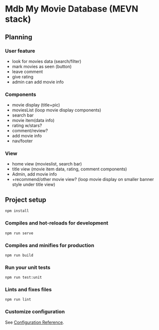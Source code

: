 # Mdb My Movie Database (MEVN stack)

## Planning

### User feature

- look for movies data (search/filter)
- mark movies as seen (button)
- leave comment
- give rating
- admin can add movie info

### Components

- movie display (title+pic)
- moviesList (loop movie display components)
- search bar
- movie item(data info)
- rating w/stars?
- comment/review?
- add movie info
- nav/footer

### View

- home view (movieslist, search bar)
- title view (movie item data, rating, comment components)
- Admin, add movie info
- +recommend/other movie view? (loop movie display on smaller banner style under title view)

## Project setup

```
npm install
```

### Compiles and hot-reloads for development

```
npm run serve
```

### Compiles and minifies for production

```
npm run build
```

### Run your unit tests

```
npm run test:unit
```

### Lints and fixes files

```
npm run lint
```

### Customize configuration

See [Configuration Reference](https://cli.vuejs.org/config/).
